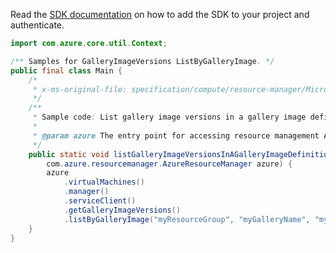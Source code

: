 Read the [SDK documentation](https://github.com/Azure/azure-sdk-for-java/blob/azure-resourcemanager_2.14.0/sdk/resourcemanager/azure-resourcemanager/README.md) on how to add the SDK to your project and authenticate.

```java
import com.azure.core.util.Context;

/** Samples for GalleryImageVersions ListByGalleryImage. */
public final class Main {
    /*
     * x-ms-original-file: specification/compute/resource-manager/Microsoft.Compute/stable/2021-10-01/examples/gallery/ListGalleryImageVersionsInAGalleryImage.json
     */
    /**
     * Sample code: List gallery image versions in a gallery image definition.
     *
     * @param azure The entry point for accessing resource management APIs in Azure.
     */
    public static void listGalleryImageVersionsInAGalleryImageDefinition(
        com.azure.resourcemanager.AzureResourceManager azure) {
        azure
            .virtualMachines()
            .manager()
            .serviceClient()
            .getGalleryImageVersions()
            .listByGalleryImage("myResourceGroup", "myGalleryName", "myGalleryImageName", Context.NONE);
    }
}
```
